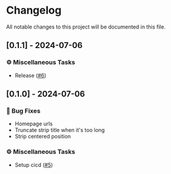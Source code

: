 # Changelog

All notable changes to this project will be documented in this file.

<!-- generated by git-cliff -->
## [0.1.1] - 2024-07-06

### ⚙️ Miscellaneous Tasks

- Release ([#6](https://github.com/newfla/daily-strip/pull/6))

<!-- generated by git-cliff -->
## [0.1.0] - 2024-07-06

### 🐛 Bug Fixes

- Homepage urls
- Truncate strip title when it's too long
- Strip centered position

### ⚙️ Miscellaneous Tasks

- Setup cicd ([#5](https://github.com/newfla/daily-strip/pull/5))

<!-- generated by git-cliff -->
